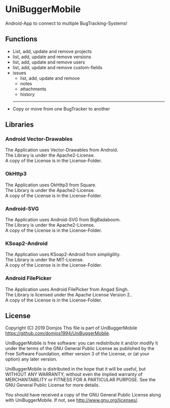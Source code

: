 # UniBuggerMobile
Android-App to connect to multiple BugTracking-Systems!

## Functions
<ul>
    <li>List, add, update and remove projects</li>
    <li>list, add, update and remove versions</li>
    <li>list, add, update and remove users</li>
    <li>list, add, update and remove custom-fields</li>
    <li>issues
        <ul>
            <li>list, add, update and remove</li>
            <li>notes</li>
            <li>attachments</li>
            <li>history</li>
        </ul>
    </li>
    <hr/>
    <li>Copy or move from one BugTracker to another</li>
</ul>


## Libraries

### Android Vector-Drawables
The Application uses Vector-Drawables from Android.<br/>
The Library is under the Apache2-License.<br/>
A copy of the License is in the License-Folder.

###  OkHttp3
The Application uses OkHttp3 from Square.<br/>
The Library is under the Apache2-License.<br/>
A copy of the License is in the License-Folder.

###  Android-SVG
The Application uses Android-SVG from BigBadaboom.<br/>
The Library is under the Apache2-License.<br/>
A copy of the License is in the License-Folder.

###  KSoap2-Android
The Application uses KSoap2-Android from simpligility.<br/>
The Library is under the MIT-License.<br/>
A copy of the License is in the License-Folder.

###  Android FilePicker
The Application uses Android FilePicker from Angad Singh.<br/>
The Library is licensed under the Apache License Version 2..<br/>
A copy of the License is in the License-Folder.

## License

Copyright (C)  2019 Domjos
This file is part of UniBuggerMobile <https://github.com/domjos1994/UniBuggerMobile>.

UniBuggerMobile is free software: you can redistribute it and/or modify
it under the terms of the GNU General Public License as published by
the Free Software Foundation, either version 3 of the License, or
(at your option) any later version.

UniBuggerMobile is distributed in the hope that it will be useful,
but WITHOUT ANY WARRANTY; without even the implied warranty of
MERCHANTABILITY or FITNESS FOR A PARTICULAR PURPOSE.  See the
GNU General Public License for more details.

You should have received a copy of the GNU General Public License
along with UniBuggerMobile. If not, see <http://www.gnu.org/licenses/>.
